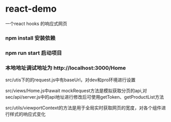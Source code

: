 # react-demo
一个react hooks 的响应式网页

### npm install 安装依赖

### npm run start 启动项目

### 本地地址调试地址为 http://localhost:3000/Home

 src/utis下的的request.js中有baseUrl，对dev和pro环境进行设置

 src/views/Home.js中await mockRequest方法是模拟获取分页的api,对sec/api/server.js中的api地址进行修改后可使用getToken、getProductList方法

src/utils/viewportContext的方法是用于全局实时获取网页的宽度，对各个组件进行样式的响应式变化